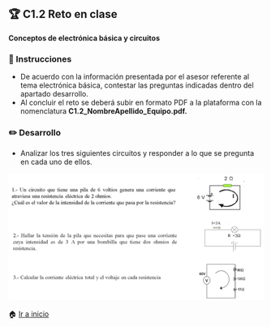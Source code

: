 ## :trophy: C1.2 Reto en clase

**Conceptos de electrónica básica y circuitos**

### :blue_book: Instrucciones

- De acuerdo con la información presentada por el asesor referente al tema electrónica básica, contestar las preguntas indicadas dentro del apartado desarrollo.
- Al concluir el reto se deberá subir en formato PDF a la plataforma con la nomenclatura **C1.2_NombreApellido_Equipo.pdf.**

### :pencil2: Desarrollo

- Analizar los tres siguientes circuitos y responder a lo que se pregunta en cada uno de ellos.

![Cuestionario_Parte1](/img/C1.x_ElectronicaBasicaCircuitos_Parte1.png)

:house: [Ir a inicio](https://github.com/Abr06/Sistemas_Prog.git)
